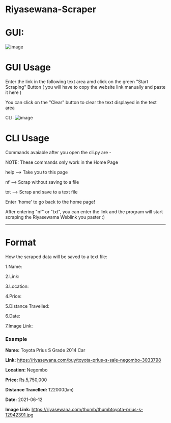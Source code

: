 # Riyasewana-Scraper

# GUI: 
![image](https://user-images.githubusercontent.com/36286877/121764452-a080e480-cb61-11eb-95ed-2a2a4b7d4e6c.png)

# GUI Usage
Enter the link in the following text area amd click on the green "Start Scraping" Button ( you will have to copy the website link manually and paste it here )

You can click on the "Clear" button to clear the text displayed in the text area


CLI:
![image](https://user-images.githubusercontent.com/36286877/121764611-e9856880-cb62-11eb-8978-3faad7c48d07.png)

# CLI Usage
Commands avaiable after you open the cli.py are -

NOTE: These commands only work in the Home Page

help --> Take you to this page

nf   --> Scrap without saving to a file

txt  --> Scrap and save to a text file

Enter 'home' to go back to the home page!


After entering "nf" or "txt", you can enter the link and the program will start scraping the Riyasewama Weblink you paster :)

------------------------------------------

# Format
How the scraped data will be saved to a text file:

1.Name:

2.Link:

3.Location:

4.Price:

5.Distance Travelled:

6.Date:

7.Image Link:



### Example ###

**Name:** Toyota Prius S Grade 2014 Car

**Link:** https://riyasewana.com/buy/toyota-prius-s-sale-negombo-3033798

**Location:** Negombo

**Price:** Rs.5,750,000

**Distance Travelled:** 122000(km)

**Date:** 2021-06-12

**Image Link:** https://riyasewana.com/thumb/thumbtoyota-prius-s-12942391.jpg
